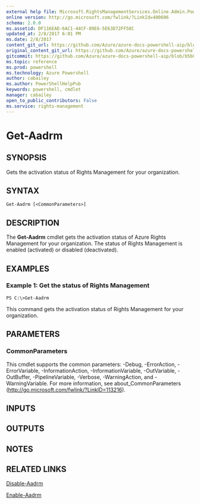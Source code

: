 ```yaml
---
external help file: Microsoft.RightsManagementServices.Online.Admin.PowerShell.dll-Help.xml
online version: http://go.microsoft.com/fwlink/?LinkId=400606
schema: 2.0.0
ms.assetid: DF116EAD-6AC1-44CF-89E6-5E63D72FF58C
updated_at: 2/8/2017 6:01 PM
ms.date: 2/8/2017
content_git_url: https://github.com/Azure/azure-docs-powershell-aip/blob/master/Azure%20Information%20Protection/AADRM/vlatest/Get-Aadrm.md
original_content_git_url: https://github.com/Azure/azure-docs-powershell-aip/blob/master/Azure%20Information%20Protection/AADRM/vlatest/Get-Aadrm.md
gitcommit: https://github.com/Azure/azure-docs-powershell-aip/blob/b5b814c02caa6cd576a3db614749957f10782144/Azure%20Information%20Protection/AADRM/vlatest/Get-Aadrm.md
ms.topic: reference
ms.prod: powershell
ms.technology: Azure Powershell
author: cabailey
ms.author: PowerShellHelpPub
keywords: powershell, cmdlet
manager: cabailey
open_to_public_contributors: False
ms.service: rights-management
---
```


# Get-Aadrm

## SYNOPSIS
Gets the activation status of Rights Management for your organization.

## SYNTAX

```
Get-Aadrm [<CommonParameters>]
```

## DESCRIPTION
The **Get-Aadrm** cmdlet gets the activation status of Azure Rights Management for your organization. The status of Rights Management is enabled (activated) or disabled (deactivated).

## EXAMPLES

### Example 1: Get the status of Rights Management
```
PS C:\>Get-Aadrm
```

This command gets the activation status of Rights Management for your organization.

## PARAMETERS

### CommonParameters
This cmdlet supports the common parameters: -Debug, -ErrorAction, -ErrorVariable, -InformationAction, -InformationVariable, -OutVariable, -OutBuffer, -PipelineVariable, -Verbose, -WarningAction, and -WarningVariable. For more information, see about_CommonParameters (http://go.microsoft.com/fwlink/?LinkID=113216).

## INPUTS

## OUTPUTS

## NOTES

## RELATED LINKS

[Disable-Aadrm](xref:AADRM/vlatest/Disable-Aadrm.md)

[Enable-Aadrm](xref:AADRM/vlatest/Enable-Aadrm.md)


